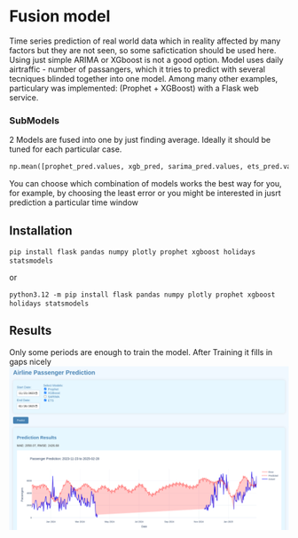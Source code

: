 # Fusion model
Time series prediction of real world data which in reality affected by many factors but they are not seen, so some safictication should be used here. Using just simple ARIMA or XGboost is not a good option. 
Model uses daily airtraffic - number of passangers, which it tries to predict with several tecniques blinded together into one model. 
Among many other examples, particulary was implemented: (Prophet + XGBoost) with a Flask web service.

### SubModels
2 Models are fused into one by just finding average. Ideally it should be tuned for each particular case. 
```python
np.mean([prophet_pred.values, xgb_pred, sarima_pred.values, ets_pred.values])
```
You can choose which combination of models works the best way for you, for example, by choosing the least error or you might be interested in jusrt prediction a particular time window

## Installation
```
pip install flask pandas numpy plotly prophet xgboost holidays statsmodels
```
or
```
python3.12 -m pip install flask pandas numpy plotly prophet xgboost holidays statsmodels
```

## Results
Only some periods are enough to train the model. 
After Training it fills in gaps nicely
![prediction with missing periods](./Screenshot_20250305_103003.png)

